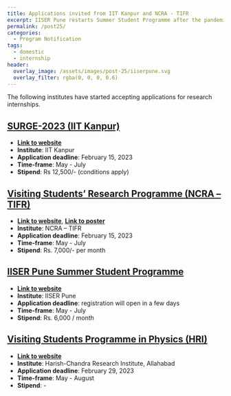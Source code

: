 ```yaml
---
title: Applications invited from IIT Kanpur and NCRA - TIFR
excerpt: IISER Pune restarts Summer Student Programme after the pandemic
permalink: /post25/
categories:
  - Program Notification
tags:
  - domestic
  - internship
header:
  overlay_image: /assets/images/post-25/iiserpune.svg
  overlay_filter: rgba(0, 0, 0, 0.6)
---
```


The following institutes have started accepting applications for research internships.

## [SURGE-2023 (IIT Kanpur)](https://surge.iitk.ac.in/notification.html)

- [**Link to website**](https://surge.iitk.ac.in/notification.html)
- **Institute**: IIT Kanpur
- **Application deadline**: February 15, 2023
- **Time-frame**: May - July
- **Stipend**: Rs 12,500/- (conditions apply)

## [Visiting Students’ Research Programme (NCRA – TIFR)](https://www.tifr.res.in/~vsrp/VSRP2023_Info/vsrp2023info.htm)
 
- [**Link to website**](https://www.tifr.res.in/~vsrp/VSRP2023_Info/vsrp2023info.htm), [**Link to poster**](http://vsrp.ncra.tifr.res.in/VSRP2023/Poster/VSRP.pdf)
- **Institute**: NCRA – TIFR
- **Application deadline**: February 15, 2023
- **Time-frame**: May - July
- **Stipend**:  Rs. 7,000/- per month

## [IISER Pune Summer Student Programme](http://www3.iiserpune.ac.in/~sspc/)

- [**Link to website**](http://www3.iiserpune.ac.in/~sspc/)
- **Institute**: IISER Pune
- **Application deadline**: registration will open in a few days
- **Time-frame**: May - July
- **Stipend**: Rs. 6,000 / month


## [Visiting Students Programme in Physics (HRI)](https://www.hri.res.in/academics/physics/phy-vsp/)

- [**Link to website**](https://www.hri.res.in/academics/physics/phy-vsp/)
- **Institute**: Harish-Chandra Research Institute, Allahabad
- **Application deadline**: February 29, 2023
- **Time-frame**: May - August
- **Stipend**: -
